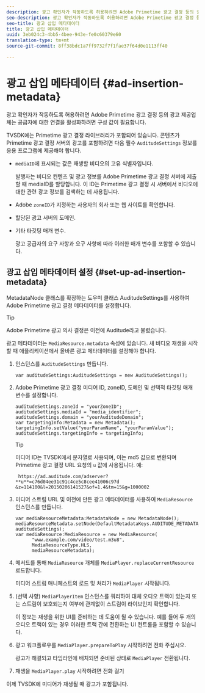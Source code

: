 ```yaml
---
description: 광고 확인자가 작동하도록 허용하려면 Adobe Primetime 광고 결정 등의 광고 제공업체는 공급자에 대한 연결을 활성화하려면 구성 값이 필요합니다.
seo-description: 광고 확인자가 작동하도록 허용하려면 Adobe Primetime 광고 결정 등의 광고 제공업체는 공급자에 대한 연결을 활성화하려면 구성 값이 필요합니다.
seo-title: 광고 삽입 메타데이터
title: 광고 삽입 메타데이터
uuid: 3eb024c3-4bb5-4bee-943e-fe0c60379e60
translation-type: tm+mt
source-git-commit: 8ff38bdc1a7ff9732f7f1fae37f64d0e1113ff40

---
```



# 광고 삽입 메타데이터 {#ad-insertion-metadata}

광고 확인자가 작동하도록 허용하려면 Adobe Primetime 광고 결정 등의 광고 제공업체는 공급자에 대한 연결을 활성화하려면 구성 값이 필요합니다.

TVSDK에는 Primetime 광고 결정 라이브러리가 포함되어 있습니다. 콘텐츠가 Primetime 광고 결정 서버의 광고를 포함하려면 다음 필수 `AuditudeSettings` 정보를 응용 프로그램에 제공해야 합니다.

* `mediaID`에 표시되는 값은 재생할 비디오의 고유 식별자입니다.

   발행자는 비디오 컨텐츠 및 광고 정보를 Adobe Primetime 광고 결정 서버에 제출할 때 mediaID를 할당합니다. 이 ID는 Primetime 광고 결정 시 서버에서 비디오에 대한 관련 광고 정보를 검색하는 데 사용됩니다.

* Adobe `zoneID`가 지정하는 사용자의 회사 또는 웹 사이트를 확인합니다.
* 할당된 광고 서버의 도메인.
* 기타 타깃팅 매개 변수.

   광고 공급자의 요구 사항과 요구 사항에 따라 이러한 매개 변수를 포함할 수 있습니다.

## 광고 삽입 메타데이터 설정 {#set-up-ad-insertion-metadata}

MetadataNode 클래스를 확장하는 도우미 클래스 AuditudeSettings를 사용하여 Adobe Primetime 광고 결정 메타데이터를 설정합니다.

>[!TIP]
>
>Adobe Primetime 광고 의사 결정은 이전에 Auditude라고 불렸습니다.

광고 메타데이터는 `MediaResource.metadata` 속성에 있습니다. 새 비디오 재생을 시작할 때 애플리케이션에서 올바른 광고 메타데이터를 설정해야 합니다.

1. 인스턴스를 `AuditudeSettings` 만듭니다.

   ```
   var auditudeSettings:AuditudeSettings = new AuditudeSettings();
   ```

1. Adobe Primetime 광고 결정 미디어 ID, zoneID, 도메인 및 선택적 타깃팅 매개 변수를 설정합니다.

   ```
   auditudeSettings.zoneId = "yourZoneID"; 
   auditudeSettings.mediaId = "media_identifier"; 
   auditudeSettings.domain = "yourAuditudeDomain"; 
   var targetingInfo:Metadata = new Metadata(); 
   targetingInfo.setValue("yourParamName", "yourParamValue"); 
   auditudeSettings.targetingInfo = targetingInfo;
   ```

   >[!TIP]
   >
   >미디어 ID는 TVSDK에서 문자열로 사용되며, 이는 md5 값으로 변환되며 Primetime 광고 결정 URL 요청의 `u` 값에 사용됩니다. 예:
   >
   >
   >` https://ad.auditude.com/adserver? **u**=c76d04ee31c91c4ce5c8cee41006c97d &z=114100&l=20150206141527&of=1.4&tm=15&g=1000002`

1. 미디어 스트림 URL 및 이전에 만든 광고 메타데이터를 사용하여 `MediaResource` 인스턴스를 만듭니다.

   ```
   var mediaResourceMetadata:MetadataNode = new MetadataNode(); 
   mediaResourceMetadata.setNode(DefaultMetadataKeys.AUDITUDE_METADATA_KEY, auditudeSettings); 
   var mediaResource:MediaResource = new MediaResource( 
         "www.example.com/video/test.m3u8", 
         MediaResourceType.HLS,  
         mediaResourceMetadata);
   ```

1. 메서드를 통해 `MediaResource` 개체를 `MediaPlayer.replaceCurrentResource` 로드합니다.

   미디어 스트림 매니페스트의 로드 및 처리가 `MediaPlayer` 시작됩니다.

1. (선택 사항) `MediaPlayerItem` 인스턴스를 쿼리하여 대체 오디오 트랙이 있는지 또는 스트림이 보호되는지 여부에 관계없이 스트림이 라이브인지 확인합니다.

   이 정보는 재생을 위한 UI를 준비하는 데 도움이 될 수 있습니다. 예를 들어 두 개의 오디오 트랙이 있는 경우 이러한 트랙 간에 전환하는 UI 컨트롤을 포함할 수 있습니다.

1. 광고 워크플로우를 `MediaPlayer.prepareToPlay` 시작하려면 전화 주십시오.

   광고가 해결되고 타임라인에 배치되면 준비된 상태로 `MediaPlayer` 전환됩니다.
1. 재생을 `MediaPlayer.play` 시작하려면 전화 걸기

이제 TVSDK에 미디어가 재생될 때 광고가 포함됩니다.
